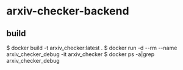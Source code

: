 # arxiv-checker-backend

## build
$ docker build -t arxiv_checker:latest .
$ docker run -d --rm --name arxiv_checker_debug -it arxiv_checker
$ docker ps -a|grep arxiv_checker_debug
